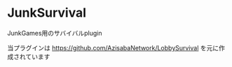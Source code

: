 # JunkSurvival
JunkGames用のサバイバルplugin

当プラグインは https://github.com/AzisabaNetwork/LobbySurvival を元に作成されています
